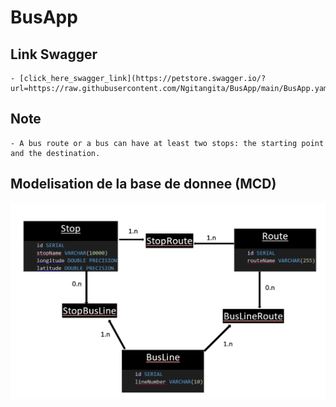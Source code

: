 # BusApp

## Link Swagger
    - [click_here_swagger_link](https://petstore.swagger.io/?url=https://raw.githubusercontent.com/Ngitangita/BusApp/main/BusApp.yaml)

## Note
    - A bus route or a bus can have at least two stops: the starting point and the destination.

## Modelisation de la base de donnee (MCD)

![ BusApp MCD](./Scripte_SQL/MCD.png "BusApp")

